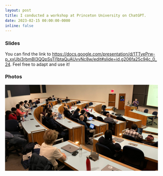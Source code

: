 ```yaml
---
layout: post
title: I conducted a workshop at Princeton University on ChatGPT.
date: 2023-02-15 00:00:00-0000
inline: false
---
```


### Slides
You can find the link to <a href="">https://docs.google.com/presentation/d/1TTyePrw-p_xxUbi3rbmBI3QQpSsTI1btaQuAUvvNc8w/edit#slide=id.g206fa25c94c_0_24</a>.
Feel free to adapt and use it!

### Photos
<img src="assets/img/images/ChatGPT_workshop.jpg" alt="ChatGPT workshop">